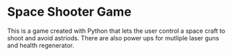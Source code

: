 # Space Shooter Game
 This is a game created with Python that lets the user control a space craft to shoot and avoid astriods. There are also power ups for mutliple laser guns and health regenerator.
